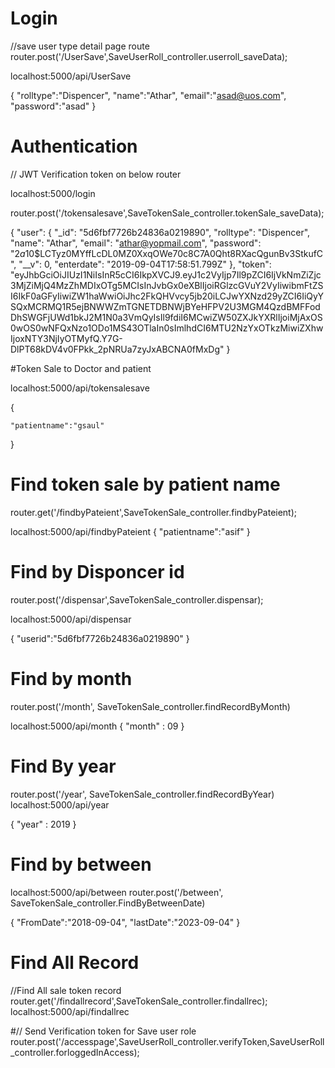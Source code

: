 # Login 
//save user type detail page route
router.post('/UserSave',SaveUserRoll_controller.userroll_saveData);

localhost:5000/api/UserSave

{
	"rolltype":"Dispencer",
	"name":"Athar",
	"email":"asad@uos.com",
	"password":"asad"
}



# Authentication 
// JWT Verification token on below router

localhost:5000/login

router.post('/tokensalesave',SaveTokenSale_controller.tokenSale_saveData);

{
    "user": {
        "_id": "5d6fbf7726b24836a0219890",
        "rolltype": "Dispencer",
        "name": "Athar",
        "email": "athar@yopmail.com",
        "password": "$2a$10$LCTyz0MYffLcDL0MZ0XxqOWe70c8C7A0Qht8RXacQgunBv3StkufC",
        "__v": 0,
        "enterdate": "2019-09-04T17:58:51.799Z"
    },
    "token": "eyJhbGciOiJIUzI1NiIsInR5cCI6IkpXVCJ9.eyJ1c2VyIjp7Il9pZCI6IjVkNmZiZjc3MjZiMjQ4MzZhMDIxOTg5MCIsInJvbGx0eXBlIjoiRGlzcGVuY2VyIiwibmFtZSI6IkF0aGFyIiwiZW1haWwiOiJhc2FkQHVvcy5jb20iLCJwYXNzd29yZCI6IiQyYSQxMCRMQ1R5ejBNWWZmTGNETDBNWjBYeHFPV2U3MGM4QzdBMFFodDhSWGFjUWd1bkJ2M1N0a3VmQyIsIl9fdiI6MCwiZW50ZXJkYXRlIjoiMjAxOS0wOS0wNFQxNzo1ODo1MS43OTlaIn0sImlhdCI6MTU2NzYxOTkzMiwiZXhwIjoxNTY3NjIyOTMyfQ.Y7G-DlPT68kDV4v0FPkk_2pNRUa7zyJxABCNA0fMxDg"
}

#Token Sale to Doctor and patient

localhost:5000/api/tokensalesave

{
	 
	"patientname":"gsaul"
}

#  Find token sale by patient name 

router.get('/findbyPateient',SaveTokenSale_controller.findbyPateient);

localhost:5000/api/findbyPateient
{
	"patientname":"asif"
}

# Find by Disponcer id
router.post('/dispensar',SaveTokenSale_controller.dispensar);

localhost:5000/api/dispensar

{
		"userid":"5d6fbf7726b24836a0219890"
}

 
# Find by month

router.post('/month', SaveTokenSale_controller.findRecordByMonth)

localhost:5000/api/month
{
	"month" : 09
}

# Find By year
router.post('/year', SaveTokenSale_controller.findRecordByYear)
localhost:5000/api/year

{
	"year" : 2019
} 

# Find by between
localhost:5000/api/between
router.post('/between', SaveTokenSale_controller.FindByBetweenDate)

{
	"FromDate":"2018-09-04",
	"lastDate":"2023-09-04"
}

# Find All Record
//Find All sale token record
router.get('/findallrecord',SaveTokenSale_controller.findallrec);
localhost:5000/api/findallrec



#// Send Verification token for Save user role
router.post('/accesspage',SaveUserRoll_controller.verifyToken,SaveUserRoll_controller.forloggedInAccess);